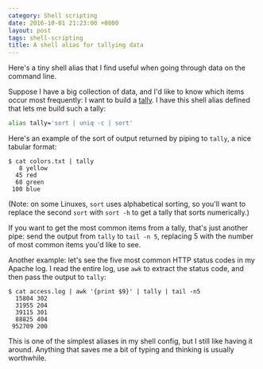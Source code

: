 ```yaml
---
category: Shell scripting
date: 2016-10-01 21:23:00 +0000
layout: post
tags: shell-scripting
title: A shell alias for tallying data
---
```


Here's a tiny shell alias that I find useful when going through data on the command line.

Suppose I have a big collection of data, and I'd like to know which items occur most frequently: I want to build a [tally](https://en.wikipedia.org/wiki/Tally_marks).
I have this shell alias defined that lets me build such a tally:

```bash
alias tally='sort | uniq -c | sort'
```

Here's an example of the sort of output returned by piping to `tally`, a nice tabular format:

```console
$ cat colors.txt | tally
   8 yellow
  45 red
  68 green
 100 blue
```

(Note: on some Linuxes, `sort` uses alphabetical sorting, so you'll want to replace the second `sort` with `sort -h` to get a tally that sorts numerically.)

If you want to get the most common items from a tally, that's just another pipe: send the output from `tally` to `tail -n 5`, replacing 5 with the number of most common items you'd like to see.

Another example: let's see the five most common HTTP status codes in my Apache log.
I read the entire log, use `awk` to extract the status code, and then pass the output to `tally`:

```console
$ cat access.log | awk '{print $9}' | tally | tail -n5
  15804 302
  31955 204
  39115 301
  88825 404
 952709 200
```

This is one of the simplest aliases in my shell config, but I still like having it around.
Anything that saves me a bit of typing and thinking is usually worthwhile.